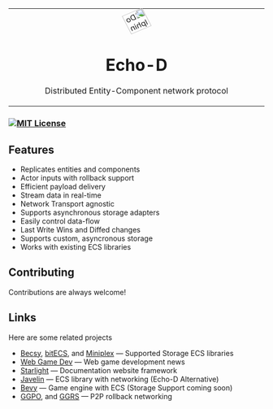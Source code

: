 <table align="center" border="0"><tr><td align="center" width="9999">
<img alt="Dolphin" src="https://gitlab.rumblinglabs.com/roland/echo-d/-/raw/main/docs/public/dolphin/echo-d-dolphin.png?inline=false" width="30%" style="transform: scaleX(-1) scaleY(0.9) rotate(25deg);" />

# Echo-D

Distributed Entity-Component network protocol
</td></tr></table>

### [![MIT License](https://img.shields.io/badge/License-MIT-green.svg)](https://choosealicense.com/licenses/mit/)

## Features

- Replicates entities and components
- Actor inputs with rollback support
- Efficient payload delivery
- Stream data in real-time
- Network Transport agnostic
- Supports asynchronous storage adapters
- Easily control data-flow
- Last Write Wins and Diffed changes
- Supports custom, asyncronous storage
- Works with existing ECS libraries

## Contributing

Contributions are always welcome!

## Links

Here are some related projects

* [Becsy](https://github.com/LastOliveGames/becsy),
[bitECS](https://github.com/NateTheGreatt/bitECS),
and [Miniplex](https://github.com/hmans/miniplex) — Supported Storage ECS libraries
* [Web Game Dev](https://www.webgamedev.com/) — Web game development news
* [Starlight](https://starlight.astro.build/) — Documentation website framework
* [Javelin](https://github.com/3mcd/javelin) — ECS library with networking (Echo-D Alternative)
* [Bevy](https://bevyengine.org/) — Game engine with ECS (Storage Support coming soon)
* [GGPO](https://www.ggpo.net/),
and [GGRS](https://github.com/gschup/ggrs) — P2P rollback networking
